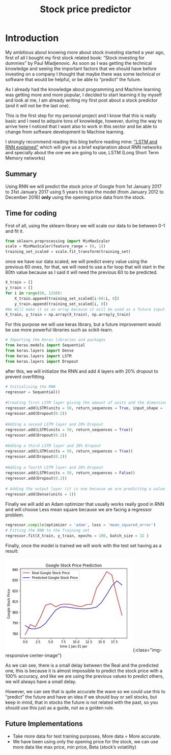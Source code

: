 ﻿---
title:  "Stock price predictor"
header:
  teaser: "/assets/images/STOCKS/stockspredicting.JPG"
tags:
  - Stocks
  - Machine Learning
  - Python
  - RNN
  - LSTM
---

# Introduction
My ambitious about knowing more about stock investing started a year ago, first of all I bought my first stock related book: “Stock investing for dummies” by Paul Mladjenovic.
As soon as I was getting the technical knowledge and seeing the important factors that we should have before investing on a company I thought that maybe there was some technical or software that would be helpful, or be able to “predict” the future.

As I already had the knowledge about programming and Machine learning was getting more and more popular, I decided to start learning it by myself and look at me, I am already writing my first post about a stock predictor (and it will not be the last one).

This is the first step for my personal project and I know that this is really basic and I need to adquire tons of knowledge, however, during the way to arrive here I noticed that I want also to work in this sector and be able to change from software development to Machine learning.

I strongly recommend reading this blog before reading mine: ["LSTM and RNN explained"](https://colah.github.io/posts/2015-08-Understanding-LSTMs/) which will give us a brief explanation about RNN networks and specially about the one we are going to use, LSTM (Long Short Term Memory networks)

## Summary
Using RNN we will predict the stock price of Google from 1st January 2017 to 31st January 2017 using 5 years to train the model (from January 2012 to December 2016) **only** using the opening price data from the stock.

## Time for coding

First of all, using the sklearn library we will scale our data to be between 0-1 and fit it.

```python
from sklearn.preprocessing import MinMaxScaler
scale = MinMaxScaler(feature_range = (0, 1))
training_set_scaled = scale.fit_transform(training_set)
```

once we have our data scaled, we will predict every value using the previous 60 ones, for that, we will need to use a for loop that will start in the 60th value because as I said it will need the previous 60 to be predicted.

```python
X_train = []
y_train = []
for i in range(60, 1258):
    X_train.append(training_set_scaled[i-60:i, 0])
    y_train.append(training_set_scaled[i, 0])
#We Will make it as an array because it will be used as a future input.
X_train, y_train = np.array(X_train), np.array(y_train)
```


For this purpose we will use keras library, but a future improvement would be use more powerful libraries such as scikit-learn.

```python
# Importing the Keras libraries and packages
from keras.models import Sequential
from keras.layers import Dense
from keras.layers import LSTM
from keras.layers import Dropout
```
after this, we will initialize the RNN and add  4 layers with 20% dropout to prevent overfitting.

```python
# Initialising the RNN
regressor = Sequential()

#Creating first LSTM layer giving the amount of units and the dimensions
regressor.add(LSTM(units = 50, return_sequences = True, input_shape = (X_train.shape[1], 1)))
regressor.add(Dropout(0.2))

#Adding a second LSTM layer and 20% Dropout
regressor.add(LSTM(units = 50, return_sequences = True))
regressor.add(Dropout(0.2))

#Adding a third LSTM layer and 20% Dropout
regressor.add(LSTM(units = 50, return_sequences = True))
regressor.add(Dropout(0.2))

#Adding a fourth LSTM layer and 20% Dropout
regressor.add(LSTM(units = 50, return_sequences = False))
regressor.add(Dropout(0.2))

# Adding the output layer (it is one because we are predicting a value)
regressor.add(Dense(units = 1))
```

Finally we will add an Adam optimizer that usually works really good in RNN and will choose Less mean square because we are facing a regressor problem.

```python
regressor.compile(optimizer = 'adam', loss = 'mean_squared_error')
# Fitting the RNN to the Training set 
regressor.fit(X_train, y_train, epochs = 100, batch_size = 32 )
```

Finally, once the model is trained we will work with the test set having as a result:

![stock1](/assets/images/STOCKS/stockspredicting.JPG){:class="img-responsive center-image"}

As we can see, there is a small delay between the Real and the predicted one, this is because it is almost impossible to predict the stock price with a 100% accuracy, and like we are using the previous values to predict others, we will always have a small delay.

However, we can see that is quite accurate the wave so we could use this to “predict” the future and have an idea if we should buy or sell stocks, but keep in mind, that in stocks the future is not related with the past, so you should use this just as a guide, not as a golden rule.

## Future Implementations

-	Take more data for test training purposes, More data = More accurate.
-	We have been using only the opening price for the stock, we can use more data like max price, min price, Beta (stock’s volatility)

